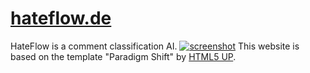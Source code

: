# [hateflow.de](https://hateflow.de/en)


HateFlow is a comment classification AI.
[![screenshot](https://user-images.githubusercontent.com/71393992/160478233-6be9dd4e-80bc-4011-84d7-ced9b799fcfc.png)](https://hateflow.de/en)
This website is based on the template "Paradigm Shift" by [HTML5 UP](https://html5up.net/).
